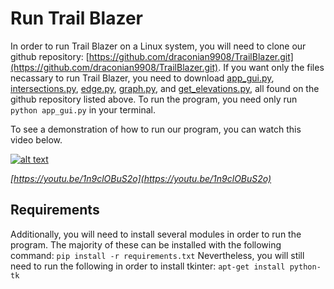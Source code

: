 # Run Trail Blazer

In order to run Trail Blazer on a Linux system, you will need to clone our github repository: [https://github.com/draconian9908/TrailBlazer.git](https://github.com/draconian9908/TrailBlazer.git). If you want only the files necassary to run Trail Blazer, you need to download [app_gui.py](../app_gui.py), [intersections.py](../intersections.py), [edge.py](../edge.py), [graph.py](../graph.py), and [get_elevations.py](../get_elevations.py), all found on the github repository listed above. To run the program, you need only run `python app_gui.py` in your terminal.

To see a demonstration of how to run our program, you can watch this video below.

[![alt text](https://img.youtube.com/vi/1n9clOBuS2o/0.jpg)](https://youtu.be/1n9clOBuS2o)

*[https://youtu.be/1n9clOBuS2o](https://youtu.be/1n9clOBuS2o)*

## Requirements
Additionally, you will need to install several modules in order to run the program. The majority of these can be installed with the following command: `pip install -r requirements.txt`
Nevertheless, you will still need to run the following in order to install tkinter: `apt-get install python-tk`

